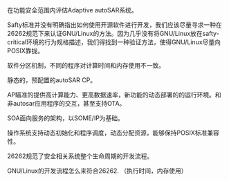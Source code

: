 在功能安全范围内评估Adaptive autoSAR系统。

Safty标准并没有明确指出如何使用开源软件进行开发，我们应该尽量寻求一种在26262规范下来认证GNU/Linux的方法。因为几乎没有将GNU/Linux放在safty-critical环境的行为规格描述，我们得找到一种验证方法，使得GNU/Linux尽量向POSIX靠拢。

软件分区机制，不同的程序对计算时间和内存使用不一致。


静态的，预配置的autoSAR CP。

AP瞄准的提供高计算能力、更高数据速率，新功能的动态部署的的运行环境。和非autosar应用程序的交互，甚至支持OTA。

SOA面向服务的架构，以SOME/IP为基础。

操作系统支持动态初始化和程序调度，动态分配资源，能够保持POSIX标准兼容性。

26262规范了安全相关系统整个生命周期的开发流程。

GNU/Linux的开发流程怎么来符合26262. （执行时间，内存使用）
